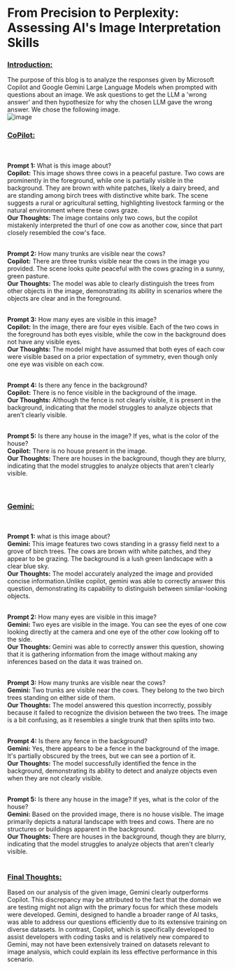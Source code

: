 # From Precision to Perplexity: Assessing AI's Image Interpretation Skills</br>

### <ins>Introduction:</ins></br>
The purpose of this blog is to analyze the responses given by Microsoft Copilot and Google Gemini Large Language Models when prompted with questions about an image. We ask questions to get the LLM a 'wrong answer' and then hypothesize for why the chosen LLM gave the wrong answer.
We chose the following image.</br>
![image](https://github.com/user-attachments/assets/a6c9e41c-f803-43e3-83ff-f3a6f5458ce7)
</br>
<!--We have provided the above image to both google Gemini and Microsoft copilot and we asked few questions about the image. Though we got accurate answers, there were few incorrect answers given by both LLMs.</br>-->
### <ins>CoPilot:</ins>
</br></br>
<b>Prompt 1:</b> What is this image about?</br> <b>Copilot:</b> This image shows three cows in a peaceful pasture. Two cows are prominently in the foreground, while one is partially visible in the background. They are brown with white patches, likely a dairy breed, and are standing among birch trees with distinctive white bark. The scene suggests a rural or agricultural setting, highlighting livestock farming or the natural environment where these cows graze. </br>
<b>Our Thoughts:</b> The image contains only two cows, but the copilot mistakenly interpreted the thurl of one cow as another cow, since that part closely resembled the cow's face.</br></br>

<b>Prompt 2:</b> How many trunks are visible near the cows?</br> <b>Copilot:</b> There are three trunks visible near the cows in the image you provided. The scene looks quite peaceful with the cows grazing in a sunny, green pasture.</br> <b>Our Thoughts:</b> The model was able to clearly distinguish the trees from other objects in the image, demonstrating its ability in scenarios where the objects are clear and in the foreground.</br></br>

<b>Prompt 3:</b> How many eyes are visible in this image?</br> <b>Copilot:</b> In the image, there are four eyes visible. Each of the two cows in the foreground has both eyes visible, while the cow in the background does not have any visible eyes.</br> <b>Our Thoughts:</b> The model might have assumed that both eyes of each cow were visible based on a prior expectation of symmetry, even though only one eye was visible on each cow.</br></br>

<b>Prompt 4:</b> Is there any fence in the background?</br>
<b>Copilot:</b> There is no fence visible in the background of the image.</br>
<b>Our Thoughts:</b> Although the fence is not clearly visible, it is present in the background, indicating that the model struggles to analyze objects that aren't clearly visible.</br></br>

<b>Prompt 5:</b> Is there any house in the image? If yes, what is the color of the house?</br>
<b>Copilot:</b> There is no house present in the image.</br>
<b>Our Thoughts:</b> There are houses in the background, though they are blurry, indicating that the model struggles to analyze objects that aren't clearly visible.</br>
</br></br>
### <ins>Gemini:</ins>
</br></br>
<b>Prompt 1:</b> what is this image about?</br>
<b>Gemini:</b> This image features two cows standing in a grassy field next to a grove of birch trees. The cows are brown with white patches, and they appear to be grazing. The background is a lush green landscape with a clear blue sky.</br>
<b>Our Thoughts:</b> The model accurately analyzed the image and provided concise information.Unlike copilot, gemini was able to correctly answer this question, demonstrating its capability to distinguish between similar-looking objects.</br></br>

<b>Prompt 2:</b> How many eyes are visible in this image?</br>
<b>Gemini:</b> Two eyes are visible in the image. You can see the eyes of one cow looking directly at the camera and one eye of the other cow looking off to the side.</br>
<b>Our Thoughts:</b>  Gemini was able to correctly answer this question, showing that it is gathering information from the image without making any inferences based on the data it was trained on.</br></br>

<b>Prompt 3:</b> How many trunks are visible near the cows?</br>
<b>Gemini:</b> Two trunks are visible near the cows. They belong to the two birch trees standing on either side of them.</br>
<b>Our Thoughts:</b> The model answered this question incorrectly, possibly because it failed to recognize the division between the two trees. The image is a bit confusing, as it resembles a single trunk that then splits into two.</br></br>

<b>Prompt 4:</b> Is there any fence in the background?</br>
<b>Gemini:</b> Yes, there appears to be a fence in the background of the image. It's partially obscured by the trees, but we can see a portion of it.</br>
<b>Our Thoughts:</b> The model successfully identified the fence in the background, demonstrating its ability to detect and analyze objects even when they are not clearly visible.</br></br>

<b>Prompt 5:</b> Is there any house in the image? If yes, what is the color of the house?</br>
<b>Gemini:</b> Based on the provided image, there is no house visible. The image primarily depicts a natural landscape with trees and cows. There are no structures or buildings apparent in the background.</br>
<b>Our Thoughts:</b> There are houses in the background, though they are blurry, indicating that the model struggles to analyze objects that aren't clearly visible.</br></br>

### <b> <ins>Final Thoughts:</ins></b></br> 
Based on our analysis of the given image, Gemini clearly outperforms Copilot. This discrepancy may be attributed to the fact that the domain we are testing might not align with the primary focus for which these models were developed. Gemini, designed to handle a broader range of AI tasks, was able to address our questions efficiently due to its extensive training on diverse datasets. In contrast, Copilot, which is specifically developed to assist developers with coding tasks and is relatively new compared to Gemini, may not have been extensively trained on datasets relevant to image analysis, which could explain its less effective performance in this scenario.</br>






